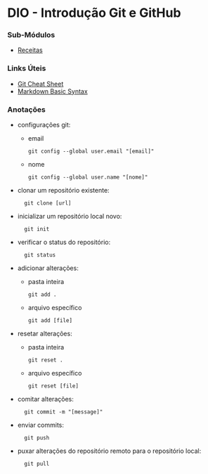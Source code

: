 # DIO - Introdução Git e GitHub

### Sub-Módulos

- [Receitas](https://github.com/reneesalles/dio-introducao-git-github-livro-receitas/tree/587d6f80345679a9a805202482182bf68f25e372)
  
### Links Úteis

- [Git Cheat Sheet](https://education.github.com/git-cheat-sheet-education.pdf)
- [Markdown Basic Syntax](https://www.markdownguide.org/basic-syntax)

### Anotações

- configurações git:
  - email
  
        git config --global user.email "[email]"
        
  - nome
    
	    git config --global user.name "[nome]"

- clonar um repositório existente:
    
        git clone [url]

- inicializar um repositório local novo:
    
	    git init

- verificar o status do repositório:
    
	    git status

- adicionar alterações:
  - pasta inteira
    
	    git add .

  - arquivo específico
    
	    git add [file]

- resetar alterações:
  - pasta inteira
    
	    git reset .

  - arquivo específico
    
	    git reset [file]

- comitar alterações:
    
	    git commit -m "[message]"

- enviar commits:

        git push

- puxar alterações do repositório remoto para o repositório local:

        git pull
